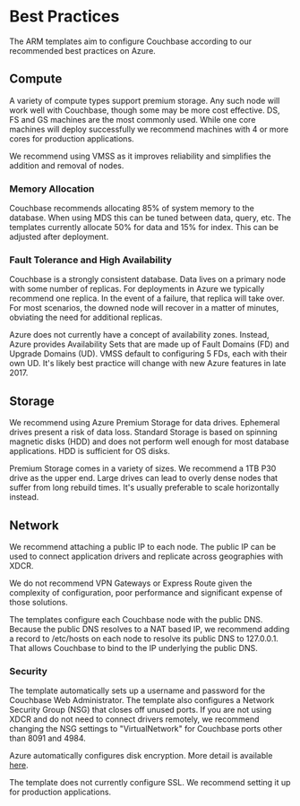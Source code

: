 # Best Practices

The ARM templates aim to configure Couchbase according to our recommended best practices on Azure.

## Compute

A variety of compute types support premium storage.  Any such node will work well with Couchbase, though some may be more cost effective.  DS, FS and GS machines are the most commonly used.  While one core machines will deploy successfully we recommend machines with 4 or more cores for production applications.

We recommend using VMSS as it improves reliability and simplifies the addition and removal of nodes.

### Memory Allocation

Couchbase recommends allocating 85% of system memory to the database.  When using MDS this can be tuned between data, query, etc.  The templates currently allocate 50% for data and 15% for index.  This can be adjusted after deployment.

### Fault Tolerance and High Availability

Couchbase is a strongly consistent database.  Data lives on a primary node with some number of replicas.  For deployments in Azure we typically recommend one replica.  In the event of a failure, that replica will take over.  For most scenarios, the downed node will recover in a matter of minutes, obviating the need for additional replicas.

Azure does not currently have a concept of availability zones.  Instead, Azure provides Availability Sets that are made up of Fault Domains (FD) and Upgrade Domains (UD).  VMSS default to configuring 5 FDs, each with their own UD.  It's likely best practice will change with new Azure features in late 2017.

## Storage

We recommend using Azure Premium Storage for data drives.  Ephemeral drives present a risk of data loss.  Standard Storage is based on spinning magnetic disks (HDD) and does not perform well enough for most database applications.  HDD is sufficient for OS disks.

Premium Storage comes in a variety of sizes.  We recommend a 1TB P30 drive as the upper end.  Large drives can lead to overly dense nodes that suffer from long rebuild times.  It's usually preferable to scale horizontally instead.

## Network

We recommend attaching a public IP to each node.  The public IP can be used to connect application drivers and replicate across geographies with XDCR.

We do not recommend VPN Gateways or Express Route given the complexity of configuration, poor performance and significant expense of those solutions.

The templates configure each Couchbase node with the public DNS.  Because the public DNS resolves to a NAT based IP, we recommend adding a record to /etc/hosts on each node to resolve its public DNS to 127.0.0.1.  That allows Couchbase to bind to the IP underlying the public DNS.

### Security

The template automatically sets up a username and password for the Couchbase Web Administrator.  The template also configures a Network Security Group (NSG) that closes off unused ports.  If you are not using XDCR and do not need to connect drivers remotely, we recommend changing the NSG settings to "VirtualNetwork" for Couchbase ports other than 8091 and 4984.

Azure automatically configures disk encryption.  More detail is available [here](https://azure.microsoft.com/en-us/blog/azure-managed-disks-sse).

The template does not currently configure SSL.  We recommend setting it up for production applications.
